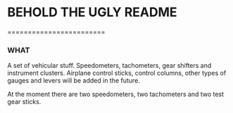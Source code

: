 # BEHOLD THE UGLY README
========================

### WHAT
A set of vehicular stuff. Speedometers, tachometers, gear shifters and instrument clusters.
Airplane control sticks, control columns, other types of gauges and levers will be added in the future.

At the moment there are two speedometers, two tachometers and two test gear sticks.

